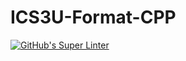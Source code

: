 # ICS3U-Format-CPP

[![GitHub's Super Linter](https://github .com/devin-jhu/ICS3U-UnitY-XX-CPP/workflows/GitHub's%20Super%20Linter/badge.svg)](https://github.com/devin-jhu/ICS3U-UnitY-xx-CPP/actions)
